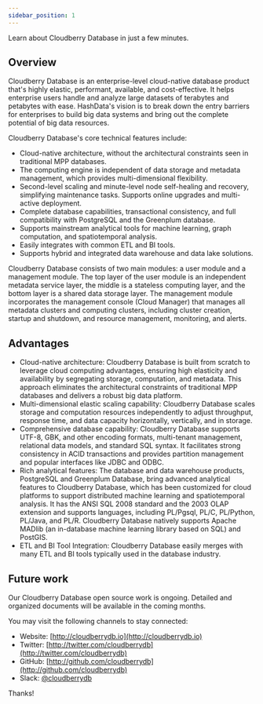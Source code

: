 ```yaml
---
sidebar_position: 1
---
```


Learn about Cloudberry Database in just a few minutes.

## Overview

Cloudberry Database is an enterprise-level cloud-native database product that's highly elastic, performant, available, and cost-effective. It helps enterprise users handle and analyze large datasets of terabytes and petabytes with ease. HashData's vision is to break down the entry barriers for enterprises to build big data systems and bring out the complete potential of big data resources.

Cloudberry Database's core technical features include:

- Cloud-native architecture, without the architectural constraints seen in traditional MPP databases.
- The computing engine is independent of data storage and metadata management, which provides 
multi-dimensional flexibility.
- Second-level scaling and minute-level node self-healing and recovery, simplifying maintenance tasks. 
Supports online upgrades and multi-active deployment.
- Complete database capabilities, transactional consistency, and full compatibility with PostgreSQL and the 
Greenplum database.
- Supports mainstream analytical tools for machine learning, graph computation, and spatiotemporal analysis.
- Easily integrates with common ETL and BI tools.
- Supports hybrid and integrated data warehouse and data lake solutions.

Cloudberry Database consists of two main modules: a user module and a management module. The top layer of the 
user module is an independent metadata service layer, the middle is a stateless computing layer, and the 
bottom layer is a shared data storage layer. The management module incorporates the management console (Cloud 
Manager) that manages all metadata clusters and computing clusters, including cluster creation, startup and 
shutdown, and resource management, monitoring, and alerts.

## Advantages

- Cloud-native architecture: Cloudberry Database is built from scratch to leverage cloud computing 
advantages, ensuring high elasticity and availability by segregating storage, computation, and metadata. This 
approach eliminates the architectural constraints of traditional MPP databases and delivers a robust big data 
platform.
- Multi-dimensional elastic scaling capability: Cloudberry Database scales storage and computation resources 
independently to adjust throughput, response time, and data capacity horizontally, vertically, and in 
storage.
- Comprehensive database capability: Cloudberry Database supports UTF-8, GBK, and other encoding formats, 
multi-tenant management, relational data models, and standard SQL syntax. It facilitates strong consistency 
in ACID transactions and provides partition management and popular interfaces like JDBC and ODBC.
- Rich analytical features: The database and data warehouse products, PostgreSQL and Greenplum Database, 
bring advanced analytical features to Cloudberry Database, which has been customized for cloud platforms to 
support distributed machine learning and spatiotemporal analysis. It has the ANSI SQL 2008 standard and the 
2003 OLAP extension and supports languages, including PL/Pgsql, PL/C, PL/Python, PL/Java, and PL/R. 
Cloudberry Database natively supports Apache MADlib (an in-database machine learning library based on SQL) 
and PostGIS.
- ETL and BI Tool Integration: Cloudberry Database easily merges with many ETL and BI tools typically used in the database industry. 

## Future work

Our Cloudberry Database open source work is ongoing. Detailed and organized documents will be available in 
the coming months.

You may visit the following channels to stay connected:

- Website: [http://cloudberrydb.io](http://cloudberrydb.io)
- Twitter: [http://twitter.com/cloudberrydb](http://twitter.com/cloudberrydb)
- GitHub: [http://github.com/cloudberrydb](http://github.com/cloudberrydb)
- Slack: [@cloudberrydb](https://communityinviter.com/apps/cloudberrydb/welcome)

Thanks!
